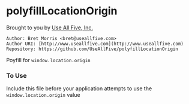 # polyfillLocationOrigin

Brought to you by [Use All Five, Inc.](http://www.useallfive.com)

```
Author: Bret Morris <bret@useallfive.com>
Author URI: [http://www.useallfive.com](http://www.useallfive.com)
Repository: https://github.com/UseAllFive/polyfillLocationOrigin
```

Poyfill for `window.location.origin`

### To Use
Include this file before your application attempts to use the `window.location.origin` value
